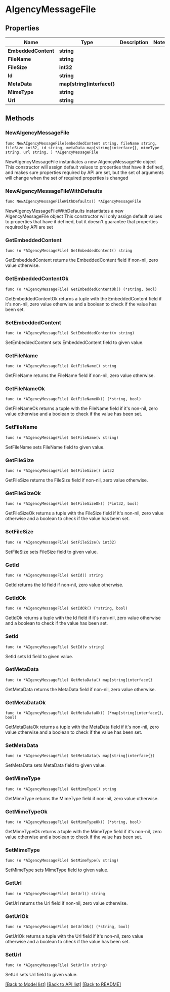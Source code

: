 # AIgencyMessageFile

## Properties

Name | Type | Description | Notes
------------ | ------------- | ------------- | -------------
**EmbeddedContent** | **string** |  | 
**FileName** | **string** |  | 
**FileSize** | **int32** |  | 
**Id** | **string** |  | 
**MetaData** | **map[string]interface{}** |  | 
**MimeType** | **string** |  | 
**Url** | **string** |  | 

## Methods

### NewAIgencyMessageFile

`func NewAIgencyMessageFile(embeddedContent string, fileName string, fileSize int32, id string, metaData map[string]interface{}, mimeType string, url string, ) *AIgencyMessageFile`

NewAIgencyMessageFile instantiates a new AIgencyMessageFile object
This constructor will assign default values to properties that have it defined,
and makes sure properties required by API are set, but the set of arguments
will change when the set of required properties is changed

### NewAIgencyMessageFileWithDefaults

`func NewAIgencyMessageFileWithDefaults() *AIgencyMessageFile`

NewAIgencyMessageFileWithDefaults instantiates a new AIgencyMessageFile object
This constructor will only assign default values to properties that have it defined,
but it doesn't guarantee that properties required by API are set

### GetEmbeddedContent

`func (o *AIgencyMessageFile) GetEmbeddedContent() string`

GetEmbeddedContent returns the EmbeddedContent field if non-nil, zero value otherwise.

### GetEmbeddedContentOk

`func (o *AIgencyMessageFile) GetEmbeddedContentOk() (*string, bool)`

GetEmbeddedContentOk returns a tuple with the EmbeddedContent field if it's non-nil, zero value otherwise
and a boolean to check if the value has been set.

### SetEmbeddedContent

`func (o *AIgencyMessageFile) SetEmbeddedContent(v string)`

SetEmbeddedContent sets EmbeddedContent field to given value.


### GetFileName

`func (o *AIgencyMessageFile) GetFileName() string`

GetFileName returns the FileName field if non-nil, zero value otherwise.

### GetFileNameOk

`func (o *AIgencyMessageFile) GetFileNameOk() (*string, bool)`

GetFileNameOk returns a tuple with the FileName field if it's non-nil, zero value otherwise
and a boolean to check if the value has been set.

### SetFileName

`func (o *AIgencyMessageFile) SetFileName(v string)`

SetFileName sets FileName field to given value.


### GetFileSize

`func (o *AIgencyMessageFile) GetFileSize() int32`

GetFileSize returns the FileSize field if non-nil, zero value otherwise.

### GetFileSizeOk

`func (o *AIgencyMessageFile) GetFileSizeOk() (*int32, bool)`

GetFileSizeOk returns a tuple with the FileSize field if it's non-nil, zero value otherwise
and a boolean to check if the value has been set.

### SetFileSize

`func (o *AIgencyMessageFile) SetFileSize(v int32)`

SetFileSize sets FileSize field to given value.


### GetId

`func (o *AIgencyMessageFile) GetId() string`

GetId returns the Id field if non-nil, zero value otherwise.

### GetIdOk

`func (o *AIgencyMessageFile) GetIdOk() (*string, bool)`

GetIdOk returns a tuple with the Id field if it's non-nil, zero value otherwise
and a boolean to check if the value has been set.

### SetId

`func (o *AIgencyMessageFile) SetId(v string)`

SetId sets Id field to given value.


### GetMetaData

`func (o *AIgencyMessageFile) GetMetaData() map[string]interface{}`

GetMetaData returns the MetaData field if non-nil, zero value otherwise.

### GetMetaDataOk

`func (o *AIgencyMessageFile) GetMetaDataOk() (*map[string]interface{}, bool)`

GetMetaDataOk returns a tuple with the MetaData field if it's non-nil, zero value otherwise
and a boolean to check if the value has been set.

### SetMetaData

`func (o *AIgencyMessageFile) SetMetaData(v map[string]interface{})`

SetMetaData sets MetaData field to given value.


### GetMimeType

`func (o *AIgencyMessageFile) GetMimeType() string`

GetMimeType returns the MimeType field if non-nil, zero value otherwise.

### GetMimeTypeOk

`func (o *AIgencyMessageFile) GetMimeTypeOk() (*string, bool)`

GetMimeTypeOk returns a tuple with the MimeType field if it's non-nil, zero value otherwise
and a boolean to check if the value has been set.

### SetMimeType

`func (o *AIgencyMessageFile) SetMimeType(v string)`

SetMimeType sets MimeType field to given value.


### GetUrl

`func (o *AIgencyMessageFile) GetUrl() string`

GetUrl returns the Url field if non-nil, zero value otherwise.

### GetUrlOk

`func (o *AIgencyMessageFile) GetUrlOk() (*string, bool)`

GetUrlOk returns a tuple with the Url field if it's non-nil, zero value otherwise
and a boolean to check if the value has been set.

### SetUrl

`func (o *AIgencyMessageFile) SetUrl(v string)`

SetUrl sets Url field to given value.



[[Back to Model list]](../README.md#documentation-for-models) [[Back to API list]](../README.md#documentation-for-api-endpoints) [[Back to README]](../README.md)


